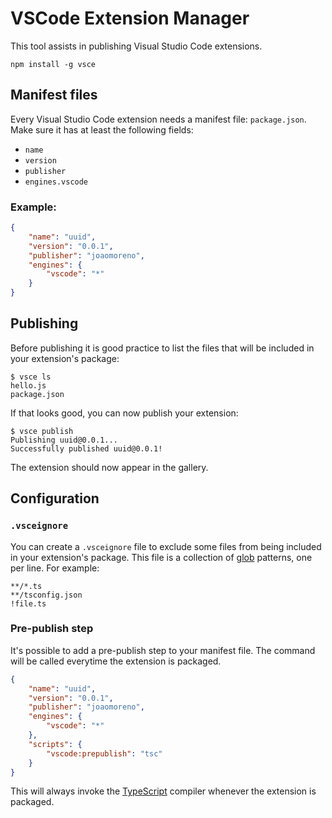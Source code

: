 # VSCode Extension Manager

This tool assists in publishing Visual Studio Code extensions.

```
npm install -g vsce
```

## Manifest files

Every Visual Studio Code extension needs a manifest file: `package.json`.
Make sure it has at least the following fields:

* `name`
* `version`
* `publisher`
* `engines.vscode`

### Example:

```json
{
	"name": "uuid",
	"version": "0.0.1",
	"publisher": "joaomoreno",
	"engines": {
		"vscode": "*"
	}
}
```

## Publishing

Before publishing it is good practice to list the files that will be included
in your extension's package:

```
$ vsce ls
hello.js
package.json
```

If that looks good, you can now publish your extension:

```
$ vsce publish
Publishing uuid@0.0.1...
Successfully published uuid@0.0.1!
```

The extension should now appear in the gallery.

## Configuration

### `.vsceignore`

You can create a `.vsceignore` file to exclude some files from being included
in your extension's package. This file is a collection of
[glob](https://github.com/isaacs/minimatch) patterns, one per line.
For example:

```
**/*.ts
**/tsconfig.json
!file.ts
```

### Pre-publish step

It's possible to add a pre-publish step to your manifest file. The command
will be called everytime the extension is packaged.

```json
{
	"name": "uuid",
	"version": "0.0.1",
	"publisher": "joaomoreno",
	"engines": {
		"vscode": "*"
	},
	"scripts": {
		"vscode:prepublish": "tsc"
	}
}
```

This will always invoke the [TypeScript](http://www.typescriptlang.org/)
compiler whenever the extension is packaged.
